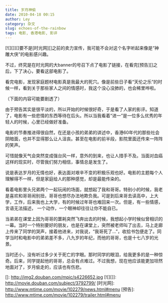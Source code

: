 ```yaml
---
title: 岁月神偷
date: 2010-04-18 00:15
author: Ley
category: 杂文
slug: echoes-of-the-rainbow
tags: 电影, 香港电影, 影评
---
```

[![][]][]要不是[时光网][]之前的卖力宣传，我可能不会对这个名字听起来像是“神雕大侠”的电影感兴趣。

不过，终究是在时光网的大banner的号召下点了电影了链接，在看完[预告][]之后，下了决心，要看这部电影了。

看完电影，发现家庭题材电影真是我最大的死穴。像是前些日子看“天伦之乐”的时候一样，看到关于那些家人之间的情感时，我这个没心没肺的，也会稀里哗啦。

（下面的内容可能要剧透了）

<!--more-->由于预告其实是很平淡的，所以开始的时候很好奇，于是看了人家的影评。知道了，电影有一些悲情的东西等待在后头。所以当我看着“进一”是一位多么优秀的年轻人的时候，心里已经做好准备。

电影的节奏推进得很自然，在还是小孩的弟弟的讲述中，香港60年代的那些社会阴暗面，也并不显得那么让人沮丧。甚至在电影的前半段，影院里面还传来一阵阵的笑声。

可惜就像天气会突然变成强台风一样，意外的到来，也让人措手不及。当面对血癌这样的现实时，尽管我们努力相信，事情总是发生了。

说是表达岁月的无情也好，表达面对艰辛不变的积极乐观也好。电影的主题每个人理解得不一样，但是家庭给人的那种感觉，却是最能传染的。

看着电影里头兄弟两个一起玩闹的场面，就想起了我和哥哥。特别小的时候，我老是喜欢和哥哥闹别扭，哥哥也想尽办法地欺负我。可是到后来哥去读高中，上大学，工作，后来我也上大学，有的时候过年哥也难回来一次。但是，有一些情感，言语无法描述，
一个动作，一个眼神却往往让你不能自已。

当弟弟在课堂上因为哥哥的噩耗突然飞奔出去的时候，我想起小学时候似曾相识的一幕。当时一个特别要好的朋友，也是在课堂上，突然被老师叫了出去，马上走廊上传来了同学的哭声，接着他进来，对我说，“我哥死了...”，收拾书包便走了。同学当时和电影中的弟弟差不多，八九岁的年纪，而他的哥哥，也是十七八岁的光景。

当时还小，没有听过多少关于死亡的字眼。那时同学的眼泪，给我更多的是一种惊奇。后来，同学提起他的哥哥，总会有点难过。不过我想，现在他应该能更加坦然地面对了，岁月偷走的，应该也有伤悲。

  []: http://img2.douban.com/mpic/s4226652.jpg
  [![][]]: http://movie.douban.com/subject/3792799/
  [时光网]: http://www.mtime.com/movie/102279/news.html#menu
  [预告]: http://www.mtime.com/movie/102279/trailer.html#menu
